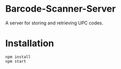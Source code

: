 # Barcode-Scanner-Server
A server for storing and retrieving UPC codes.

# Installation

```
npm install
npm start
```
